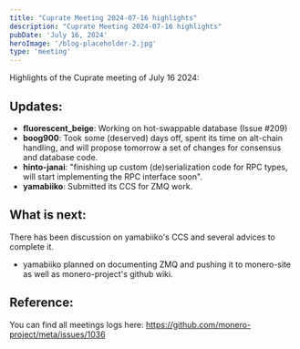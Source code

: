 ```yaml
---
title: "Cuprate Meeting 2024-07-16 highlights"
description: "Cuprate Meeting 2024-07-16 highlights"
pubDate: 'July 16, 2024'
heroImage: '/blog-placeholder-2.jpg'
type: 'meeting'
---
```


Highlights of the Cuprate meeting of July 16 2024:

## Updates:

- **fluorescent_beige**: Working on hot-swappable database (Issue #209)
- **boog900**: Took some (deserved) days off, spent its time on alt-chain handling, and will propose tomorrow a set of changes for consensus and database code.
- **hinto-janai**: "finishing up custom (de)serialization code for RPC types, will start implementing the RPC interface soon".
- **yamabiiko**: Submitted its CCS for ZMQ work.

## What is next:

There has been discussion on yamabiiko's CCS and several advices to complete it.

- yamabiiko planned on documenting ZMQ and pushing it to monero-site as well as monero-project's github wiki.

## Reference:

You can find all meetings logs here: https://github.com/monero-project/meta/issues/1036